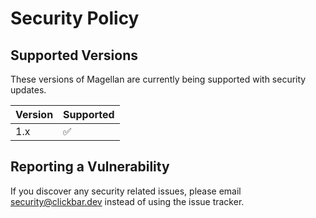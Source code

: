 # Security Policy

## Supported Versions

These versions of Magellan are currently being supported with security updates.

| Version | Supported          |
| ------- | ------------------ |
| 1.x     | :white_check_mark: |

## Reporting a Vulnerability

If you discover any security related issues, please email [security@clickbar.dev](mailto:security@clickbar.dev) instead of using the issue tracker.
